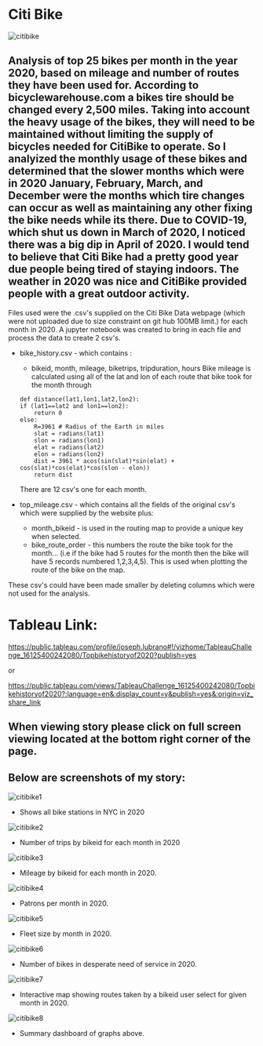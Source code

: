 # Citi Bike

![citibike](Images/citibike.jpg)


## Analysis of top 25 bikes per month in the year 2020, based on mileage and number of routes they have been used for. According to bicyclewarehouse.com a bikes tire should be changed every 2,500 miles.  Taking into account the heavy usage of the bikes, they will need to be maintained without limiting the supply of bicycles needed for CitiBike to operate.  So I analyized the monthly usage of these bikes and determined that the slower months which were in 2020 January, February, March, and December were the months which tire changes can occur as well as maintaining any other fixing the bike needs while its there.  Due to COVID-19, which shut us down in March of 2020, I noticed there was a big dip in April of 2020.  I would tend to believe that Citi Bike had a pretty good year due people being tired of staying indoors.  The weather in 2020 was nice and CitiBike provided people with a great outdoor activity.

Files used were the .csv's supplied on the Citi Bike Data webpage (which were not uploaded due to size constraint on git hub 100MB limit.) for each month in 2020.  A jupyter notebook was created to bring in each file and process the data to create 2 csv's.

* bike_history.csv - which contains :
    * bikeid, month, mileage, biketrips, tripduration, hours
    Bike mileage is calculated using all of the lat and lon of each route that bike took for the month through 

    ```
    def distance(lat1,lon1,lat2,lon2):
    if (lat1==lat2 and lon1==lon2):
        return 0
    else:
        R=3961 # Radius of the Earth in miles
        slat = radians(lat1)
        slon = radians(lon1)
        elat = radians(lat2)
        elon = radians(lon2)
        dist = 3961 * acos(sin(slat)*sin(elat) + cos(slat)*cos(elat)*cos(slon - elon))
        return dist
    ```
    There are 12 csv's one for each month.

* top_mileage.csv - which contains all the fields of the original csv's which were supplied by the website plus:
    * month_bikeid - is used in the routing map to provide a unique key when selected.
    * bike_route_order - this numbers the route the bike took for the month... (i.e if the bike had 5 routes for the month then the bike will have 5 records numbered 1,2,3,4,5). This is used when plotting the route of the bike on the map. 

These csv's could have been made smaller by deleting columns which were not used for the analysis.

# Tableau Link:
https://public.tableau.com/profile/joseph.lubrano#!/vizhome/TableauChallenge_16125400242080/Topbikehistoryof2020?publish=yes

or

https://public.tableau.com/views/TableauChallenge_16125400242080/Topbikehistoryof2020?:language=en&:display_count=y&publish=yes&:origin=viz_share_link


## When viewing story please click on full screen viewing located at the bottom right corner of the page.


## Below are screenshots of my story:

![citibike1](Images/Citibike1.jpg)
* Shows all bike stations in NYC in 2020

![citibike2](Images/Citibike2.jpg)
* Number of trips by bikeid for each month in 2020

![citibike3](Images/Citibike3.jpg)
* Mileage by bikeid for each month in 2020.

![citibike4](Images/Citibike4.jpg)
* Patrons per month in 2020.

![citibike5](Images/Citibike5.jpg)
* Fleet size by month in 2020.

![citibike6](Images/Citibike6.jpg)
* Number of bikes in desperate need of service in 2020.


![citibike7](Images/Citibike7.jpg)
* Interactive map showing routes taken by a bikeid user select for given month in 2020.

![citibike8](Images/Citibike8.jpg)
* Summary dashboard of graphs above.
